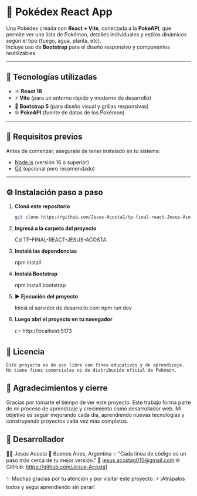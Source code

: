 # 🧩 Pokédex React App

Una Pokédex creada con **React + Vite**, conectada a la **PokeAPI**, que permite ver una lista de Pokémon, detalles individuales y estilos dinámicos según el tipo (fuego, agua, planta, etc).  
Incluye uso de **Bootstrap** para el diseño responsivo y componentes reutilizables.

---

## 🚀 Tecnologías utilizadas

- ⚛️ **React 18**
- ⚡ **Vite** (para un entorno rápido y moderno de desarrollo)
- 🎨 **Bootstrap 5** (para diseño visual y grillas responsivas)
- 🌐 **PokeAPI** (fuente de datos de los Pokémon)

---

## 🧱 Requisitos previos

Antes de comenzar, asegurate de tener instalado en tu sistema:

- [Node.js](https://nodejs.org/) (versión 16 o superior)
- [Git](https://git-scm.com/) (opcional pero recomendado)

---

## ⚙️ Instalación paso a paso

1. **Cloná este repositorio**

   ```bash
   git clone https://github.com/Jesus-Acosta1/tp-final-react-Jesus-Acosta.git
   ```

2. **Ingresá a la carpeta del proyecto**

   Cd TP-FINAL-REACT-JESUS-ACOSTA

3. **Instalá las dependencias**

   npm install

4. **Instalá Bootstrap**

   npm install bootstrap

5. **▶️ Ejecución del proyecto**

   Iniciá el servidor de desarrollo con:
   npm run dev

6. **Luego abrí el proyecto en tu navegador**

   👉 http://localhost:5173

## 🏁 Licencia

    Este proyecto es de uso libre con fines educativos y de aprendizaje.
    No tiene fines comerciales ni de distribución oficial de Pokémon.

## 🙌 Agradecimientos y cierre

   Gracias por tomarte el tiempo de ver este proyecto.
   Este trabajo forma parte de mi proceso de aprendizaje y crecimiento como desarrollador web.
   Mi objetivo es seguir mejorando cada día, aprendiendo nuevas tecnologías y construyendo proyectos cada vez más completos.

## 👤 Desarrollador

   👨‍💻 Jesús Acosta
   📍 Buenos Aires, Argentina
   💡 “Cada línea de código es un paso más cerca de tu mejor versión.”
   📧 jesus.acostag015@gmail.com
   🌐 GitHub: https://github.com/Jesus-Acosta1

✨ Muchas gracias por tu atención y por visitar este proyecto.
⚡ ¡Atrápalos todos y seguí aprendiendo sin parar!
